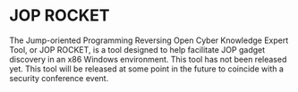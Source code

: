 # JOP ROCKET

The Jump-oriented Programming Reversing Open Cyber Knowledge Expert Tool, or JOP ROCKET, is a tool designed to help facilitate JOP gadget discovery in an x86 Windows environment. This tool has not been released yet.  This tool will be released at some point in the future to coincide with a security conference event. 
